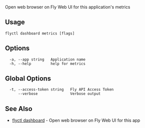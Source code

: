 Open web browser on Fly Web UI for this application's metrics

## Usage
~~~
flyctl dashboard metrics [flags]
~~~

## Options

~~~
  -a, --app string   Application name
  -h, --help         help for metrics
~~~

## Global Options

~~~
  -t, --access-token string   Fly API Access Token
      --verbose               Verbose output
~~~

## See Also

* [flyctl dashboard](/docs/flyctl/dashboard/)	 - Open web browser on Fly Web UI for this app

